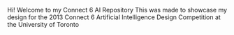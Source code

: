 Hi! 
Welcome to my Connect 6 AI Repository 
This was made to showcase my design for the 2013 Connect 6 Artificial Intelligence Design Competition at the University of Toronto
